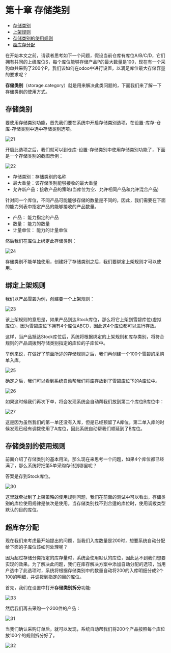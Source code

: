 # 第十章 存储类别

* [存储类别](#存储类别)
* [上架规则](#绑定上架规则)
* [存储类别的使用规则](#存储类别的使用规则)
* [超库存分配](#超库存分配)

在开始本文之前，请读者思考如下一个问题，假设当前仓库有库位A/B/C/D，它们拥有共同的上级库位S，每个库位能够存储产品P的最大数量是100，现在有一个采购单共采购了200个P，我们该如何在odoo中进行设置，以满足库位最大存储容量的要求呢？

**存储类别**（storage.category）就是用来解决此类问题的，下面我们来了解一下存储类别的使用方式。

## 存储类别

要使用存储类别功能，首先我们要在系统中开启存储类别选项，在设置-库存-仓库-存储类别中选中存储类别选项。

![21](./images/21.png)

开启此选项之后，我们就可以到仓库-设置-存储类别中使用存储类别功能了，下面是一个存储类别的截图示例：

![22](./images/22.png)

* 存储类别：存储类别的名称
* 最大重量：该存储类别能够接收的最大重量
* 允许新产品：接收产品的策略(当库位为空、允许相同产品和允许混合产品)

针对同一个库位，不同产品可能能够存储的数量是不同的，因此，我们需要在下面的能力列表中指定产品的能够接收的产品数量。

* 产品： 能力指定的产品
* 数量： 能力的数量
* 计量单位： 能力的计量单位

然后我们在库位上绑定此存储类别：

![24](./images/24.png)

存储类别不能单独使用，创建好了存储类别之后，我们要绑定上架规则才可以使用。

## 绑定上架规则

我们以产品雪碧为例，创建要一个上架规则：

![23](./images/23.png)

该上架规则的意思是，如果产品到达Stock库位，那么将它上架到雪碧库位(虚拟库位)，因为雪碧库位下拥有4个库位ABCD，因此这4个库位都可以进行存放。

这样，当产品抵达Stock库位后，系统将根据绑定的上架规则和库存类别，将符合规则的产品调拨到存储类别指定的库位的子库位中。

举例来说，在做好了前面所述的存储规则之后，我们再创建一个100个雪碧的采购单入库。

![25](./images/25.png)

确定之后，我们可以看到系统自动帮我们将库存放到了雪碧库位下的A库位中。

![26](./images/26.png)

如果这时候我们再次下单，将会发现系统会自动帮我们放到第二个库位B库位中：

![27](./images/27.png)

这是因为虽然我们的第一单还没有入库，但是已经预留了A库位。第二单入库的时候发现已经有调拨使用了A库位，因此系统自动帮我们顺延到了B库位。

## 存储类别的使用规则

前面介绍了存储类别的基本用法，那么现在来思考一个问题，如果4个库位都已经满了，那么系统将把第5单采购存储到哪里呢？

答案是存到Stock库位。

![30](./images/30.png)

这里就牵扯到了上架策略的使用规则问题，我们在前面的测试中可以看出，存储类别的库位使用规律是依次是使用。当存储类别找不到合适的库位时，使用调拨类型默认的目的库位。

## 超库存分配

现在我们来考虑最开始提出的问题，当我们入库数量是200时，想要系统自动分配给下面的子库位该如何处理呢？

因为超过存储分类指定的库存量时，系统会使用默认的库位，因此达不到我们想要实现的效果。为了解决此问题，我们在库存解决方案中添加自动分配的选项，当用户选中了此选项时，系统将根据存储类别中的数量自动将200的入库明细分成2个100的明细，并调拨到指定的目的库位。

首先，我们在设置中打开**存储类别拆分**功能:

![33](./images/33.png)

然后我们再去采购一个200件的产品：

![31](./images/31.png)

当我们确认采购订单后，就可以发现，系统自动帮我们将200个产品按照每个库位放100个的规则拆分好了。

![32](./images/32.png)